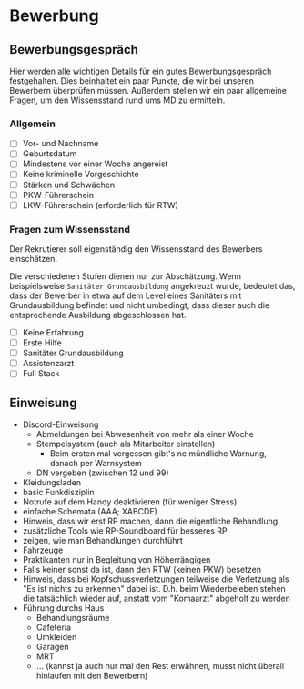 # Bewerbung

## Bewerbungsgespräch

Hier werden alle wichtigen Details für ein gutes Bewerbungsgespräch festgehalten.
Dies beinhaltet ein paar Punkte, die wir bei unseren Bewerbern überprüfen müssen.
Außerdem stellen wir ein paar allgemeine Fragen, um den Wissensstand rund ums MD zu ermitteln.

### Allgemein
- [ ] Vor- und Nachname
- [ ] Geburtsdatum
- [ ] Mindestens vor einer Woche angereist
- [ ] Keine kriminelle Vorgeschichte
- [ ] Stärken und Schwächen
- [ ] PKW-Führerschein
- [ ] LKW-Führerschein (erforderlich für RTW)

### Fragen zum Wissensstand

Der Rekrutierer soll eigenständig den Wissensstand des Bewerbers einschätzen.

Die verschiedenen Stufen dienen nur zur Abschätzung. 
Wenn beispielsweise `Sanitäter Grundausbildung` angekreuzt wurde, bedeutet das, dass der Bewerber in etwa auf dem Level eines Sanitäters mit Grundausbildung befindet und nicht umbedingt, dass dieser auch die entsprechende Ausbildung abgeschlossen hat.

- [ ] Keine Erfahrung
- [ ] Erste Hilfe
- [ ] Sanitäter Grundausbildung
- [ ] Assistenzarzt
- [ ] Full Stack

## Einweisung

- Discord-Einweisung
  - Abmeldungen bei Abwesenheit von mehr als einer Woche
  - Stempelsystem (auch als Mitarbeiter einstellen)
    - Beim ersten mal vergessen gibt's ne mündliche Warnung, danach per Warnsystem
  - DN vergeben (zwischen 12 und 99)
- Kleidungsladen
- basic Funkdisziplin
- Notrufe auf dem Handy deaktivieren (für weniger Stress)
- einfache Schemata (AAA; XABCDE)
- Hinweis, dass wir erst RP machen, dann die eigentliche Behandlung
- zusätzliche Tools wie RP-Soundboard für besseres RP
- zeigen, wie man Behandlungen durchführt
- Fahrzeuge
- Praktikanten nur in Begleitung von Höherrängigen
- Falls keiner sonst da ist, dann den RTW (keinen PKW) besetzen
- Hinweis, dass bei Kopfschussverletzungen teilweise die Verletzung als "Es ist nichts zu erkennen" dabei ist. D.h. beim Wiederbeleben stehen die tatsächlich wieder auf, anstatt vom "Komaarzt" abgeholt zu werden
- Führung durchs Haus
  - Behandlungsräume
  - Cafeteria
  - Umkleiden
  - Garagen
  - MRT
  - ... (kannst ja auch nur mal den Rest erwähnen, musst nicht überall hinlaufen mit den Bewerbern)
